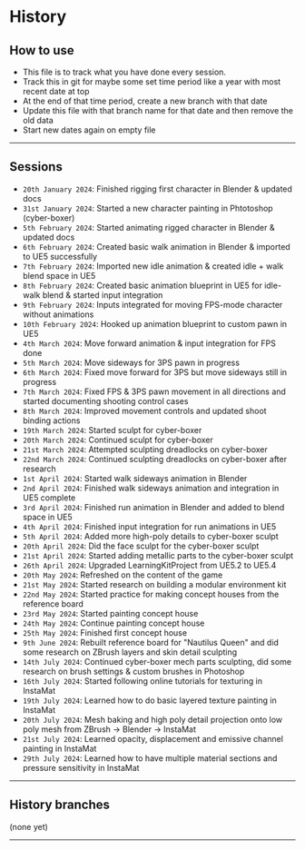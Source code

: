 # History

## How to use

- This file is to track what you have done every session.
- Track this in git for maybe some set time period like a year with most recent date at top
- At the end of that time period, create a new branch with that date
- Update this file with that branch name for that date and then remove the old data
- Start new dates again on empty file

---

## Sessions

- `20th January 2024`: Finished rigging first character in Blender & updated docs
- `31st January 2024`: Started a new character painting in Phtotoshop (cyber-boxer)
- `5th February 2024`: Started animating rigged character in Blender & updated docs
- `6th February 2024`: Created basic walk animation in Blender & imported to UE5 successfully
- `7th February 2024`: Imported new idle animation & created idle + walk blend space in UE5
- `8th February 2024`: Created basic animation blueprint in UE5 for idle-walk blend & started input integration
- `9th February 2024`: Inputs integrated for moving FPS-mode character without animations
- `10th February 2024`: Hooked up animation blueprint to custom pawn in UE5
- `4th March 2024`: Move forward animation & input integration for FPS done
- `5th March 2024`: Move sideways for 3PS pawn in progress
- `6th March 2024`: Fixed move forward for 3PS but move sideways still in progress
- `7th March 2024`: Fixed FPS & 3PS pawn movement in all directions and started documenting shooting control cases
- `8th March 2024`: Improved movement controls and updated shoot binding actions
- `19th March 2024`: Started sculpt for cyber-boxer
- `20th March 2024`: Continued sculpt for cyber-boxer
- `21st March 2024`: Attempted sculpting dreadlocks on cyber-boxer
- `22nd March 2024`: Continued sculpting dreadlocks on cyber-boxer after research
- `1st April 2024`: Started walk sideways animation in Blender
- `2nd April 2024`: Finished walk sideways animation and integration in UE5 complete
- `3rd April 2024`: Finished run animation in Blender and added to blend space in UE5
- `4th April 2024`: Finished input integration for run animations in UE5
- `5th April 2024`: Added more high-poly details to cyber-boxer sculpt
- `20th April 2024`: Did the face sculpt for the cyber-boxer sculpt
- `21st April 2024`: Started adding metallic parts to the cyber-boxer sculpt
- `26th April 2024`: Upgraded LearningKitProject from UE5.2 to UE5.4
- `20th May 2024`: Refreshed on the content of the game
- `21st May 2024`: Started research on building a modular environment kit
- `22nd May 2024`: Started practice for making concept houses from the reference board
- `23rd May 2024`: Started painting concept house
- `24th May 2024`: Continue painting concept house
- `25th May 2024`: Finished first concept house
- `9th June 2024`: Rebuilt reference board for "Nautilus Queen" and did some research on ZBrush layers and skin detail sculpting
- `14th July 2024`: Continued cyber-boxer mech parts sculpting, did some research on brush settings & custom brushes in Photoshop
- `16th July 2024`: Started following online tutorials for texturing in InstaMat
- `19th July 2024`: Learned how to do basic layered texture painting in InstaMat
- `20th July 2024`: Mesh baking and high poly detail projection onto low poly mesh from ZBrush -> Blender -> InstaMat
- `21st July 2024`: Learned opacity, displacement and emissive channel painting in InstaMat
- `29th July 2024`: Learned how to have multiple material sections and pressure sensitivity in InstaMat

---

## History branches 

(none yet)

---
